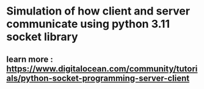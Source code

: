 # Simulation of how client and server communicate using python 3.11 socket library 

## learn more : https://www.digitalocean.com/community/tutorials/python-socket-programming-server-client 
